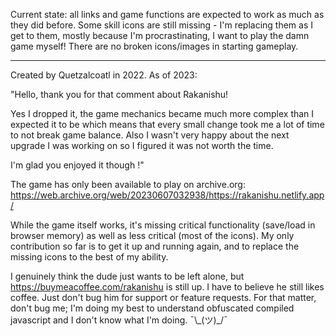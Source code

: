 Current state: all links and game functions are expected to work as much as they did before. Some skill icons are still missing - I'm replacing them as I get to them, mostly because I'm procrastinating, I want to play the damn game myself! There are no broken icons/images in starting gameplay.

---

Created by Quetzalcoatl in 2022. As of 2023:

"Hello, thank you for that comment about Rakanishu!

Yes I dropped it, the game mechanics became much more complex than I expected it to be which means that every small change took me a lot of time to not break game balance. Also I wasn't very happy about the next upgrade I was working on so I figured it was not worth the time.

I'm glad you enjoyed it though !"

The game has only been available to play on archive.org: https://web.archive.org/web/20230607032938/https://rakanishu.netlify.app/

While the game itself works, it's missing critical functionality (save/load in browser memory) as well as less critical (most of the icons). My only contribution so far is to get it up and running again, and to replace the missing icons to the best of my ability.

I genuinely think the dude just wants to be left alone, but https://buymeacoffee.com/rakanishu is still up. I have to believe he still likes coffee. Just don't bug him for support or feature requests. For that matter, don't bug me; I'm doing my best to understand obfuscated compiled javascript and I don't know what I'm doing. ¯\\\_(ツ)\_/¯
